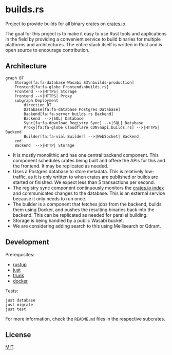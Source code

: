 # builds.rs

Project to provide builds for all binary crates on [crates.io]().

The goal for this project is to make it easy to use Rust tools and applications
in the field by providing a convenient service to build binaries for multiple
platforms and architectures. The entire stack itself is written in Rust and is
open source to encourage contribution.

## Architecture

```mermaid
graph BT
    Storage[fa:fa-database Wasabi S3\nbuilds-production]
    Frontend[fa:fa-globe Frontend\nbuilds.rs]
    Frontend -->|HTTPS| Storage
    Frontend -->|HTTPS| Proxy
    subgraph Deployment
        direction BT
        Database[fa:fa-database Postgres Database]
        Backend[fa:fa-server builds.rs Backend]
        Backend  -->|SQL| Database
        Sync[fa:fa-download Registry Sync] -->|SQL| Database
        Proxy[fa:fa-globe Cloudflare CDN\napi.builds.rs] -->|HTTPS| Backend
        Builder[fa:fa-vial Builder] -->|WebSocket| Backend
    end
    Backend  -->|HTTP| Storage
```

- It is mostly monolithic and has one central backend component. This component
  schedules crates being built and offere the APIs for this and the frontend.
  It may be replicated as needed.
- Uses a Postgres database to store metadata. This is relatively low-traffic,
  as it is only written to when crates are published or builds are started or
  finished. We expect less than 5 transactions per second.
- The registry sync component continuously monitors the [crates.io
  index](https://github.com/rust-lang/crates.io-index) and communicates changes
  to the database.
  This is an external service because it only needs to run once.
- The builder is a component that fetches jobs from the backend, builds them
  using Docker, and pushes the resulting binaries back into the backend. This
  can be replicated as needed for parallel building.
- Storage is being handled by a public Wasabi bucket.
- We are considering adding search to this using Meilisearch or Qdrant.

## Development

Prerequisites:

- [rustup](https://rustup.rs/)
- [just](https://github.com/casey/just)
- [trunk](https://trunkrs.dev/)
- [docker](https://docs.docker.com/engine/install/)

Tests:

    just database
    just migrate
    just test

For more information, check the `README.md` files in the respective subcrates.

## License

[MIT](LICENSE.md).

